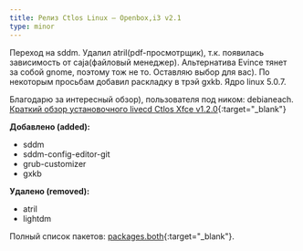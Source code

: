 ```yaml
---
title: Релиз Ctlos Linux — Openbox,i3 v2.1
type: minor
---
```


Переход на sddm. Удалил atril(pdf-просмотрщик), т.к. появилась зависимость от caja(файловый менеджер). Альтернатива Evince тянет за собой gnome, поэтому тож не то. Оставляю выбор для вас). По некоторым просьбам добавил раскладку в трэй gxkb. Ядро linux 5.0.7.

Благодарю за интересный обзор), пользователя под ником: debianeach. [Краткий обзор установочного livecd Ctlos Xfce v1.2.0](http://auriz.ru/blogs/kratkii-obzor-ustanovochnogo-livecd-ctlos-xfce-v1-2-0){:target="_blank"} 

**Добавлено (added):**

- sddm
- sddm-config-editor-git
- grub-customizer
- gxkb

**Удалено (removed):**

- atril
- lightdm

Полный список пакетов: [packages.both](https://github.com/ctlos/ctlosiso/blob/5e603fbb600c36a7161bd6fb51dd5c50bcd62741/packages.both){:target="_blank"}.